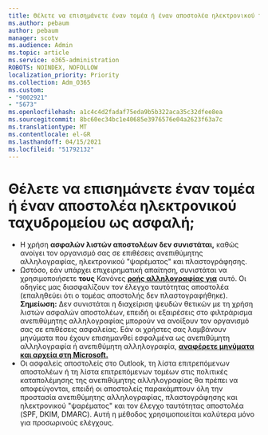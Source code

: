 ```yaml
---
title: Θέλετε να επισημάνετε έναν τομέα ή έναν αποστολέα ηλεκτρονικού ταχυδρομείου ως ασφαλή;
ms.author: pebaum
author: pebaum
manager: scotv
ms.audience: Admin
ms.topic: article
ms.service: o365-administration
ROBOTS: NOINDEX, NOFOLLOW
localization_priority: Priority
ms.collection: Adm_O365
ms.custom:
- "9002921"
- "5673"
ms.openlocfilehash: a1c4c4d2fadaf75eda9b5b322aca35c32dfee8ea
ms.sourcegitcommit: 8bc60ec34bc1e40685e3976576e04a2623f63a7c
ms.translationtype: MT
ms.contentlocale: el-GR
ms.lasthandoff: 04/15/2021
ms.locfileid: "51792132"
---
```

# <a name="need-to-mark-a-domain-or-email-sender-safe"></a>Θέλετε να επισημάνετε έναν τομέα ή έναν αποστολέα ηλεκτρονικού ταχυδρομείου ως ασφαλή;

- Η χρήση **ασφαλών λιστών αποστολέων δεν συνιστάται,** καθώς ανοίγει τον οργανισμό σας σε επιθέσεις ανεπιθύμητης αλληλογραφίας, ηλεκτρονικού "ψαρέματος" και πλαστογράφησης.
- Ωστόσο, εάν υπάρχει επιχειρηματική απαίτηση, συνιστάται να χρησιμοποιήσετε **τους** Κανόνες **[ροής αλληλογραφίας για](https://docs.microsoft.com/microsoft-365/security/office-365-security/create-safe-sender-lists-in-office-365?view=o365-worldwide#recommended-use-mail-flow-rules)** αυτό. Οι οδηγίες μας διασφαλίζουν τον έλεγχο ταυτότητας αποστολέα (επαληθεύει ότι ο τομέας αποστολής δεν πλαστογραφήθηκε). **Σημείωση:** Δεν συνιστάται η διαχείριση ψευδών θετικών με τη χρήση λιστών ασφαλών αποστολέων, επειδή οι εξαιρέσεις στο φιλτράρισμα ανεπιθύμητης αλληλογραφίας μπορούν να ανοίξουν τον οργανισμό σας σε επιθέσεις ασφαλείας. Εάν οι χρήστες σας λαμβάνουν μηνύματα που έχουν επισημανθεί εσφαλμένα ως ανεπιθύμητη αλληλογραφία ή ανεπιθύμητη αλληλογραφία, **[αναφέρετε μηνύματα και αρχεία στη Microsoft.](https://protection.office.com/reportsubmission)**
- Οι ασφαλείς αποστολείς στο Outlook, τη λίστα επιτρεπόμενων  αποστολέων ή τη λίστα επιτρεπόμενων τομέων στις πολιτικές καταπολέμησης της ανεπιθύμητης αλληλογραφίας θα πρέπει να αποφεύγονται, επειδή οι αποστολείς παρακάμπτουν όλη την προστασία ανεπιθύμητης αλληλογραφίας, πλαστογράφησης και ηλεκτρονικού "ψαρέματος" και τον έλεγχο ταυτότητας αποστολέα (SPF, DKIM, DMARC). Αυτή η μέθοδος χρησιμοποιείται καλύτερα μόνο για προσωρινούς ελέγχους.
